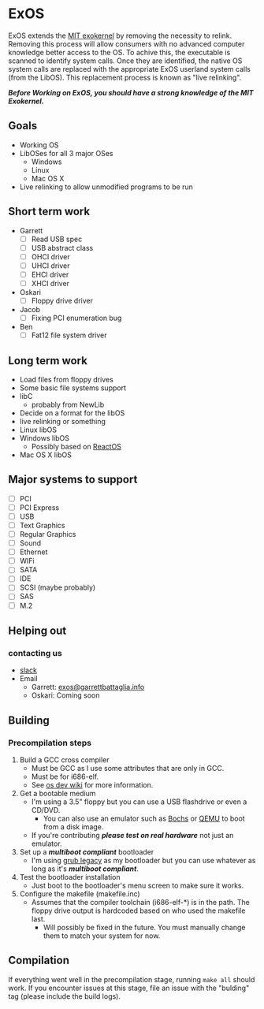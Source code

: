 # ExOS

ExOS extends the [MIT exokernel](https://pdos.csail.mit.edu/archive/exo/) by removing the necessity to relink. Removing this process will allow consumers with no advanced computer knowledge better access to the OS. To achive this, the executable is scanned to identify system calls. Once they are identified, the native OS system calls are replaced with the appropriate ExOS userland system calls (from the LibOS). This replacement process is known as "live relinking".

***Before Working on ExOS, you should have a strong knowledge of the MIT Exokernel.***
 
## Goals

* Working OS  
* LibOSes for all 3 major OSes  
    * Windows  
    * Linux  
    * Mac OS X  
* Live relinking to allow unmodified programs to be run

## Short term work
* Garrett
	- [ ] Read USB spec
	- [ ] USB abstract class
	- [ ] OHCI driver
	- [ ] UHCI driver
	- [ ] EHCI driver
	- [ ] XHCI driver
	
* Oskari
	- [ ] Floppy drive driver
	
* Jacob
	- [ ] Fixing PCI enumeration bug

* Ben
	- [ ] Fat12 file system driver
	
## Long term work
* Load files from floppy drives
* Some basic file systems support
* libC
	* probably from NewLib
* Decide on a format for the libOS
* live relinking or something
* Linux libOS
* Windows libOS
	* Possibly based on [ReactOS](https://www.reactos.org/)
* Mac OS X libOS

## Major systems to support
- [ ] PCI
- [ ] PCI Express
- [ ] USB
- [ ] Text Graphics
- [ ] Regular Graphics
- [ ] Sound
- [ ] Ethernet
- [ ] WIFi
- [ ] SATA
- [ ] IDE
- [ ] SCSI (maybe probably)
- [ ] SAS
- [ ] M.2

## Helping out

### contacting us
* [slack](https://join.slack.com/t/exos-dev/shared_invite/enQtMjI2OTE2NjYzOTU4LTJhZTIyOTNkYmY2MjcxN2RjZTUzZjhkYTAzZTNlOThkODZkZmE5ODI3ODA0MjBlNDY3Mjg3OWNjODQ0ZGM3NDU)
* Email
	* Garrett: exos@garrettbattaglia.info
	* Oskari: Coming soon


## Building

### Precompilation steps

1. Build a GCC cross compiler
    * Must be GCC as I use some attributes that are only in GCC.
    * Must be for i686-elf.
    * See [os dev wiki](http://wiki.osdev.org/GCC_Cross-Compiler#Preparing_for_the_build) for more information.
2. Get a bootable medium
    * I'm using a 3.5" floppy but you can use a USB flashdrive or even a CD/DVD.
        * You can also use an emulator such as [Bochs](http://wiki.osdev.org/Bochs) or [QEMU](http://wiki.osdev.org/Qemu) to boot from a disk image.
    * If you're contributing ***please test on real hardware*** not just an emulator.
3. Set up a ***multiboot compliant*** bootloader
    * I'm using [grub legacy](http://wiki.osdev.org/GRUB_Legacy) as my bootloader but you can use whatever as long as it's ***multiboot compliant***.
4. Test the bootloader installation
    * Just boot to the bootloader's menu screen to make sure it works.
5. Configure the makefile (makefile.inc)
    * Assumes that the compiler toolchain (i686-elf-*) is in the path. The floppy drive output is hardcoded based on who used the makefile last.
        * Will possibly be fixed in the future. You must manually change them to match your system for now.
    
## Compilation

If everything went well in the precompilation stage, running `make all` should work. If you encounter issues at this stage, file an issue with the "bulding" tag (please include the build logs).
